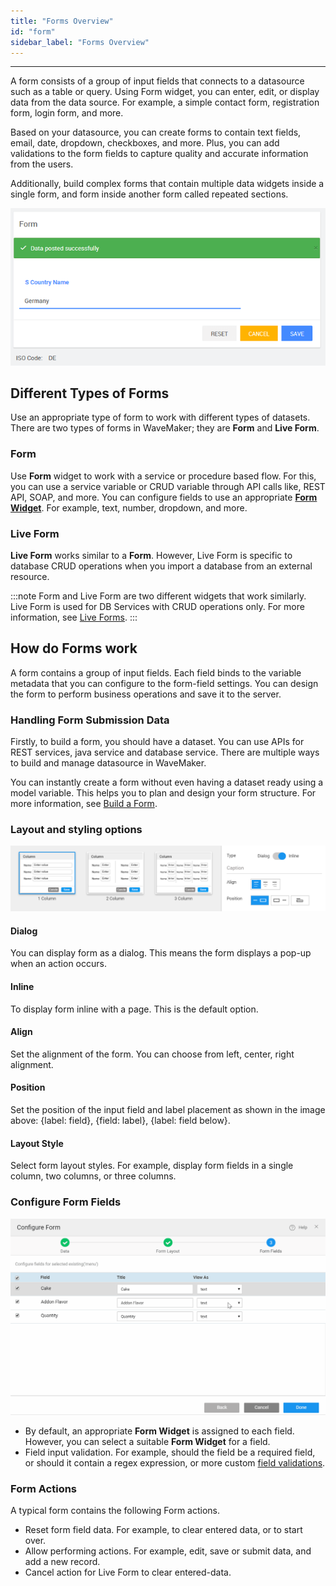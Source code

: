 ```yaml
---
title: "Forms Overview"
id: "form"
sidebar_label: "Forms Overview"
---
```

---

A form consists of a group of input fields that connects to a datasource such as a table or query. Using Form widget, you can enter, edit, or display data from the data source. For example, a simple contact form, registration form, login form, and more.

Based on your datasource, you can create forms to contain text fields, email, date, dropdown, checkboxes, and more. Plus, you can add validations to the form fields to capture quality and accurate information from the users.

Additionally, build complex forms that contain multiple data widgets inside a single form, and form inside another form called repeated sections.

[![](/learn/assets/Form_run.png)](/learn/assets/Form_run.png)

## Different Types of Forms

Use an appropriate type of form to work with different types of datasets. There are two types of forms in WaveMaker; they are **Form** and **Live Form**.

### Form

Use **Form** widget to work with a service or procedure based flow. For this, you can use a service variable or CRUD variable through API calls like, REST API, SOAP, and more. You can configure fields to use an appropriate **[Form Widget](/learn/app-development/widgets/widget-library#form-widgets)**. For example, text, number, dropdown, and more.

### Live Form

**Live Form** works similar to a **Form**. However, Live Form is specific to database CRUD operations when you import a database from an external resource.

:::note
Form and Live Form are two different widgets that work similarly. Live Form is used for DB Services with CRUD operations only. For more information, see [Live Forms](/learn/app-development/widgets/datalive/live-form).
:::

## How do Forms work

 A form contains a group of input fields. Each field binds to the variable metadata that you can configure to the form-field settings. You can design the form to perform business operations and save it to the server.

### Handling Form Submission Data

Firstly, to build a form, you should have a dataset. You can use APIs for REST services, java service and database service. There are multiple ways to build and manage datasource in WaveMaker. 

You can instantly create a form without even having a dataset ready using a model variable. This helps you to plan and design your form structure. For more information, see [Build a Form](/learn/app-development/widgets/datalive/form/form-usage-scenarios).

### Layout and styling options

![form layout selection](/learn/assets/form-layout-selection.png)

#### Dialog

You can display form as a dialog. This means the form displays a pop-up when an action occurs.  

#### Inline

To display form inline with a page. This is the default option.

#### Align 

Set the alignment of the form. You can choose from left, center, right alignment.

#### Position

Set the position of the input field and label placement as shown in the image above: {label: field}, {field: label}, {label: field below}.

#### Layout Style

Select form layout styles. For example, display form fields in a single column, two columns, or three columns.

### Configure Form Fields

![Form field](/learn/assets/selectfield.gif)

- By default, an appropriate **Form Widget** is assigned to each field. However, you can select a suitable **Form Widget** for a field.
- Field input validation. For example, should the field be a required field, or should it contain a regex expression, or more custom [field validations](/learn/app-development/widgets/datalive/field-validator).

### Form Actions

A typical form contains the following Form actions.

- Reset form field data. For example, to clear entered data, or to start over.
- Allow performing actions. For example, edit, save or submit data, and add a new record.
- Cancel action for Live Form to clear entered-data.